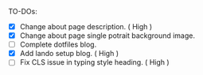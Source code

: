 TO-DOs:

- [x] Change about page description. ( High )
- [x] Change about page single potrait background image.
- [ ] Complete dotfiles blog.
- [x] Add lando setup blog. ( High )
- [ ] Fix CLS issue in typing style heading. ( High )